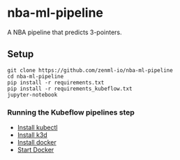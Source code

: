 # nba-ml-pipeline
A NBA pipeline that predicts 3-pointers.

## Setup
```
git clone https://github.com/zenml-io/nba-ml-pipeline
cd nba-ml-pipeline
pip install -r requirements.txt
pip install -r requirements_kubeflow.txt
jupyter-notebook
```

### Running the Kubeflow pipelines step
* [Install kubectl](https://kubernetes.io/docs/tasks/tools/)
* [Install k3d](https://k3d.io/v5.2.2/#installation)
* [Install docker](https://www.docker.com/products/docker-desktop) 
* [Start Docker](https://docs.docker.com/get-started/)
